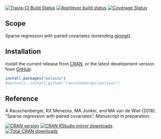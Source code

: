 
<!-- Modify xxx.Rmd, not xxx.md! -->

[![Travis-CI Build
Status](https://travis-ci.org/rauschenberger/palasso.svg)](https://travis-ci.org/rauschenberger/palasso)
[![AppVeyor build
status](https://ci.appveyor.com/api/projects/status/github/rauschenberger/palasso?svg=true)](https://ci.appveyor.com/project/rauschenberger/palasso)
[![Coverage
Status](https://codecov.io/github/rauschenberger/palasso/coverage.svg?branch=master)](https://codecov.io/github/rauschenberger/palasso)

## Scope

Sparse regression with paired covariates (extending
[glmnet](https://CRAN.R-project.org/package=glmnet)).

## Installation

Install the current release from
[CRAN](https://CRAN.R-project.org/package=palasso), or the latest
development version from
[GitHub](https://github.com/rauschenberger/palasso):

``` r
install.packages("palasso")
#devtools::install_github("rauschenberger/palasso")
```

## Reference

A Rauschenberger, RX Menezes, MA Jonker, and MA van de Wiel (2018).
“Sparse regression with paired covariates”. Manuscript in preparation.

[![CRAN
version](https://www.r-pkg.org/badges/version/palasso)](https://CRAN.R-project.org/package=palasso)
[![CRAN RStudio mirror
downloads](https://cranlogs.r-pkg.org/badges/palasso)](https://CRAN.R-project.org/package=palasso)
[![Total CRAN
downloads](https://cranlogs.r-pkg.org/badges/grand-total/palasso)](https://www.r-pkg.org/pkg/palasso)

<!--
[![GitHub](https://assets-cdn.github.com/images/modules/logos_page/GitHub-Logo.png)](https://github.com/rauschenberger/palasso)
[![CRAN](https://www.r-project.org/logo/Rlogo.svg)](https://CRAN.R-project.org/package=palasso)
-->
